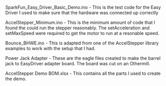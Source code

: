 SparkFun_Easy_Driver_Basic_Demo.ino - This is the test code for the Easy Driver I used to make sure that the hardware was connected up correctly

AccelStepper_Minimum.ino - This is the minimum amount of code that I found the could run the stepper reasonably. The setAcceleration and setMaxSpeed were required to get the motor to run at a resonable speed.

Bounce_BHWE.ino - This is adapted from one of the AccelStepper library examples to work with the setup that I had. 

Power Jack Adapter - These are the eagle files created to make the barrel jack to EasyDriver adapter board. The board was cut on an Othermill.  

AccelStepper Demo BOM.xlsx - This contains all the parts I used to create the demo. 
